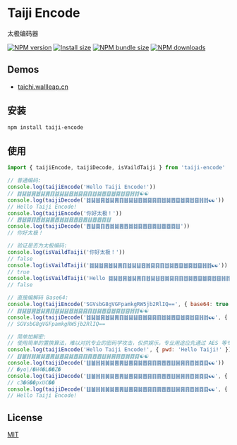 # Taiji Encode
太极编码器

[![NPM version][npm-image]][npm-url]
[![Install size][install-size-image]][install-size-url]
[![NPM bundle size][npm-bundle-size-image]][npm-bundle-size-url]
[![NPM downloads][npm-download-image]][npm-download-url]

## Demos
* [taichi.wallleap.cn](https://taichi.wallleap.cn)

## 安装
```sh
npm install taiji-encode
```

## 使用
```javascript
import { taijiEncode, taijiDecode, isVaildTaiji } from 'taiji-encode'

// 普通编码:
console.log(taijiEncode('Hello Taiji Encode!'))
// ䷜䷭䷾䷷䷹䷭䷠䷖䷾䷭䷣䷔䷮䷑䷳䷖䷂䷯䷘䷨䷹䷸䷂䷕䷏䷇☯☯
console.log(taijiDecode('䷜䷭䷾䷷䷹䷭䷠䷖䷾䷭䷣䷔䷮䷑䷳䷖䷂䷯䷘䷨䷹䷸䷂䷕䷏䷇☯☯'))
// Hello Taiji Encode!
console.log(taijiEncode('你好太极！'))
// ䷘䷵䷸䷖䷘䷮䷯䷌䷘䷮䷜䷿䷘䷔䷅䷗䷉䷉䷺䷗
console.log(taijiDecode('䷘䷵䷸䷖䷘䷮䷯䷌䷘䷮䷜䷿䷘䷔䷅䷗䷉䷉䷺䷗'))
// 你好太极！

// 验证是否为太极编码:
console.log(isVaildTaiji('你好太极！'))
// false
console.log(isVaildTaiji('䷜䷭䷾䷷䷹䷭䷠䷖䷾䷭䷣䷔䷮䷑䷳䷖䷂䷯䷘䷨䷹䷸䷂䷕䷏䷇☯☯'))
// true
console.log(isVaildTaiji('Hello ䷜䷭䷾䷷䷹䷭䷠䷖䷾䷭䷣䷔䷮䷑䷳䷖䷂䷯䷘䷨䷹䷸䷂䷕䷏䷇☯☯'))
// false

// 直接编解码 Base64:
console.log(taijiEncode('SGVsbG8gVGFpamkgRW5jb2RlIQ==', { base64: true }))
// ䷜䷭䷾䷷䷹䷭䷠䷖䷾䷭䷣䷔䷮䷑䷳䷖䷂䷯䷘䷨䷹䷸䷂䷕䷏䷇☯☯
console.log(taijiDecode('䷜䷭䷾䷷䷹䷭䷠䷖䷾䷭䷣䷔䷮䷑䷳䷖䷂䷯䷘䷨䷹䷸䷂䷕䷏䷇☯☯', { base64: true }))
// SGVsbG8gVGFpamkgRW5jb2RlIQ==

// 简单加解密:
// 使用简单的置换算法，难以对抗专业的密码学攻击，仅供娱乐，专业用途应先通过 AES 等专业算法加密，然后再进行编码
console.log(taijiEncode('Hello Taiji Encode!', { pwd: 'Hello Taiji!' }))
// ䷗䷪䷏䷦䷛䷯䷌䷠䷵䷌䷑䷯䷘䷳䷖䷴䷘䷘䷗䷽䷷䷢䷩䷮䷺䷃☯☯
console.log(taijiDecode('䷗䷪䷏䷦䷛䷯䷌䷠䷵䷌䷑䷯䷘䷳䷖䷴䷘䷘䷗䷽䷷䷢䷩䷮䷺䷃☯☯'))
// �yo|/ٖ�H4�L��Z�
console.log(taijiDecode('䷗䷪䷏䷦䷛䷯䷌䷠䷵䷌䷑䷯䷘䷳䷖䷴䷘䷘䷗䷽䷷䷢䷩䷮䷺䷃☯☯', { pwd: 'abcdef' }))
// c3�G��pxUC��
console.log(taijiDecode('䷗䷪䷏䷦䷛䷯䷌䷠䷵䷌䷑䷯䷘䷳䷖䷴䷘䷘䷗䷽䷷䷢䷩䷮䷺䷃☯☯', { pwd: 'Hello Taiji!' }))
// Hello Taiji Encode!
```

## License
[MIT](LICENSE)

[npm-image]: https://img.shields.io/npm/v/taiji-encode.svg?style=flat-square
[npm-url]: https://www.npmjs.com/package/taiji-encode
[install-size-image]: https://img.shields.io/badge/dynamic/json?url=https://packagephobia.com/v2/api.json?p=taiji-encode&query=$.install.pretty&label=install%20size&style=flat-square
[install-size-url]: https://packagephobia.now.sh/result?p=taiji-encode
[npm-bundle-size-image]: https://img.shields.io/bundlephobia/minzip/taiji-encode?style=flat-square
[npm-bundle-size-url]: https://bundlephobia.com/package/taiji-encode@latest
[npm-download-image]: https://img.shields.io/npm/dm/taiji-encode.svg?style=flat-square
[npm-download-url]: https://npm-stat.com/charts.html?package=taiji-encode
